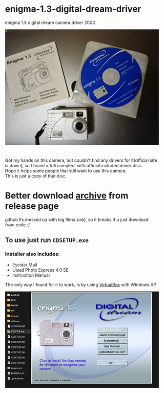 # enigma-1.3-digital-dream-driver
enigma 1.3 digital dream camera driver 2002.

![disc photo](https://github.com/ypurat56/enigma-1.3-digital-dream-driver/blob/main/enigma1.3_digital_dream.jpg?raw=true)
#
Got my hands on this camera, but couldn't find any drivers for it(official site is down), so I found a full complect with official included driver disc.<br />
Hope it helps some people that still want to use this camera.<br />
This is just a copy of that disc.<br />

# Better download [archive](https://github.com/ypurat56/enigma-1.3-digital-dream-driver/releases/download/1.0.0/Enigma1_3_driver.zip) from release page
github lfs messed up with big files(.cab), so it breaks if u just download from code :/ 
## To use just run `CDSETUP.exe`

### Installer also includes:
- Eyestar Mail
- Ulead Photo Express 4.0 SE
- Instruction Manual

The only way I found for it to work, is by using [VirtualBox](https://www.virtualbox.org/) with Windows XP.

![disc photo](https://github.com/ypurat56/enigma-1.3-digital-dream-driver/blob/main/enigma_1.3_installer.png?raw=true)
